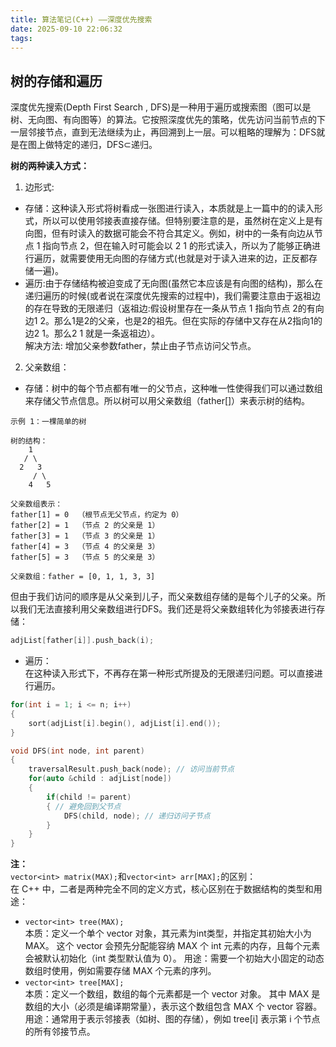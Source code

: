```yaml
---
title: 算法笔记(C++) ——深度优先搜索
date: 2025-09-10 22:06:32
tags:
---
```



## 树的存储和遍历
深度优先搜索(Depth First Search , DFS)是一种用于遍历或搜索图（图可以是树、无向图、有向图等）的算法。它按照深度优先的策略，优先访问当前节点的下一层邻接节点，直到无法继续为止，再回溯到上一层。可以粗略的理解为：DFS就是在图上做特定的递归，DFS⊂递归。  

__树的两种读入方式：__
1. 边形式:  
- 存储：这种读入形式将树看成一张图进行读入，本质就是上一篇中的的读入形式，所以可以使用邻接表直接存储。但特别要注意的是，虽然树在定义上是有向图，但有时读入的数据可能会不符合其定义。例如，树中的一条有向边从节点 1 指向节点 2，但在输入时可能会以 2 1 的形式读入，所以为了能够正确进行遍历，就需要使用无向图的存储方式(也就是对于读入进来的边，正反都存储一遍)。  
- 遍历:由于存储结构被迫变成了无向图(虽然它本应该是有向图的结构)，那么在递归遍历的时候(或者说在深度优先搜索的过程中)，我们需要注意由于返祖边的存在导致的无限递归（返祖边:假设树里存在一条从节点 1 指向节点 2的有向边1 2。那么1是2的父亲，也是2的祖先。但在实际的存储中又存在从2指向1的边2 1。那么2 1 就是一条返祖边）。  
解决方法: 增加父亲参数father，禁止由子节点访问父节点。  
2. 父亲数组：
- 存储：树中的每个节点都有唯一的父节点，这种唯一性使得我们可以通过数组来存储父节点信息。所以树可以用父亲数组（father[]）来表示树的结构。
```
示例 1：一棵简单的树  

树的结构：
    1
   / \
  2   3
     / \
    4   5

父亲数组表示：
father[1] = 0  （根节点无父节点，约定为 0）
father[2] = 1  （节点 2 的父亲是 1）
father[3] = 1  （节点 3 的父亲是 1）
father[4] = 3  （节点 4 的父亲是 3）
father[5] = 3  （节点 5 的父亲是 3）

父亲数组：father = [0, 1, 1, 3, 3]
```
但由于我们访问的顺序是从父亲到儿子，而父亲数组存储的是每个儿子的父亲。所以我们无法直接利用父亲数组进行DFS。我们还是将父亲数组转化为邻接表进行存储：
```c++
adjList[father[i]].push_back(i);
```
- 遍历：  
在这种读入形式下，不再存在第一种形式所提及的无限递归问题。可以直接进行遍历。
```c++
for(int i = 1; i <= n; i++)
{
	sort(adjList[i].begin(), adjList[i].end());
}

void DFS(int node, int parent) 
{
	traversalResult.push_back(node); // 访问当前节点
	for(auto &child : adjList[node]) 
    {
		if(child != parent) 
        { // 避免回到父节点
			DFS(child, node); // 递归访问子节点
		}
	}
}
```

__注：__  
`vector<int> matrix(MAX);`和`vector<int> arr[MAX];`的区别：  
在 C++ 中，二者是两种完全不同的定义方式，核心区别在于数据结构的类型和用途：  
- `vector<int> tree(MAX);`  
本质：定义一个单个 vector<int> 对象，其元素为int类型，并指定其初始大小为 MAX。
这个 vector 会预先分配能容纳 MAX 个 int 元素的内存，且每个元素会被默认初始化（int 类型默认值为 0）。
用途：需要一个初始大小固定的动态数组时使用，例如需要存储 MAX 个元素的序列。
- `vector<int> tree[MAX];`  
本质：定义一个数组，数组的每个元素都是一个 vector<int> 对象。
其中 MAX 是数组的大小（必须是编译期常量），表示这个数组包含 MAX 个 vector<int> 容器。
用途：通常用于表示邻接表（如树、图的存储），例如 tree[i] 表示第 i 个节点的所有邻接节点。

<br>





